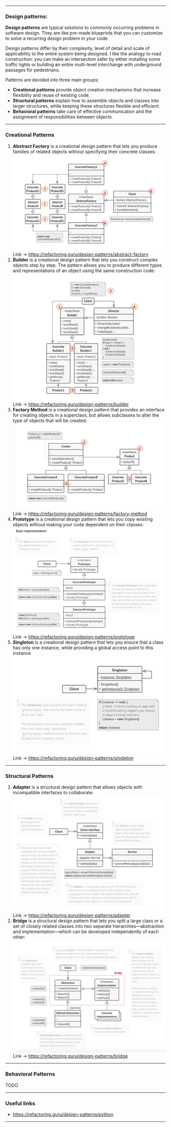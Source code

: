 - - -
### Design patterns:
__Design patterns__ are typical solutions to commonly occurring problems in software design. They are like pre-made blueprints that you can customize to solve a recurring design problem in your code.

Design patterns differ by their complexity, level of detail and scale of applicability to the entire system being designed. I like the analogy to road construction: you can make an intersection safer by either installing some traffic lights or building an entire multi-level interchange with underground passages for pedestrians.

Patterns are devided into three main groups:
- __Creational patterns__ provide object creation mechanisms that increase flexibility and reuse of existing code.
- __Structural patterns__ explain how to assemble objects and classes into larger structures, while keeping these structures flexible and efficient.
- __Behavioral patterns__ take care of effective communication and the assignment of responsibilities between objects.
- - -
### Creational Patterns
1. __Abstract Factory__ is a creational design pattern that lets you produce families of related objects without specifying their concrete classes:
![abstract_factory](/images/design_patterns/abstract_factory.png)
Link -> https://refactoring.guru/design-patterns/abstract-factory
2. __Builder__ is a creational design pattern that lets you construct complex objects step by step. The pattern allows you to produce different types and representations of an object using the same construction code:
![builder](/images/design_patterns/builder.png)
Link -> https://refactoring.guru/design-patterns/builder
3. __Factory Method__ is a creational design pattern that provides an interface for creating objects in a superclass, but allows subclasses to alter the type of objects that will be created:
![factory](/images/design_patterns/factory.png)
Link -> https://refactoring.guru/design-patterns/factory-method
4. __Prototype__ is a creational design pattern that lets you copy existing objects without making your code dependent on their classes:
![prototype](/images/design_patterns/prototype.png)
Link -> https://refactoring.guru/design-patterns/prototype
5. __Singleton__ is a creational design pattern that lets you ensure that a class has only one instance, while providing a global access point to this instance
![singleton](/images/design_patterns/singleton.png)
Link -> https://refactoring.guru/design-patterns/singleton
- - -
### Structural Patterns
1. __Adapter__ is a structural design pattern that allows objects with incompatible interfaces to collaborate:
![adapter](/images/design_patterns/adapter.png)
Link -> https://refactoring.guru/design-patterns/adapter
2. __Bridge__ is a structural design pattern that lets you split a large class or a set of closely related classes into two separate hierarchies—abstraction and implementation—which can be developed independently of each other:
![bridge](/images/design_patterns/bridge.png)
Link -> https://refactoring.guru/design-patterns/bridge
- - -
### Behavioral Patterns
TODO
- - -
### Useful links
- https://refactoring.guru/design-patterns/python
- - -
